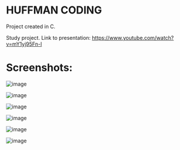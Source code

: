 # HUFFMAN CODING
Project created in C.

Study project.
Link to presentation:
https://www.youtube.com/watch?v=mY1yj95Fn-I



# Screenshots:

![image](https://user-images.githubusercontent.com/82573905/149324180-9d79adf5-0804-4b23-8dad-95d45b1a442b.png)

![image](https://user-images.githubusercontent.com/82573905/149324231-fbfa148c-6214-43ee-b18b-187571f5f416.png)

![image](https://user-images.githubusercontent.com/82573905/149324284-7f018380-0269-4fd9-9aa2-5d7b5db1ca86.png)

![image](https://user-images.githubusercontent.com/82573905/149324445-ad621355-307d-4d0a-b646-264db043b7dd.png)

![image](https://user-images.githubusercontent.com/82573905/149324474-2401dd22-fd45-4cb0-99bf-2bedd9e4ab6a.png)

![image](https://user-images.githubusercontent.com/82573905/149324497-de74c866-cf1f-4fb5-9290-8c2de290b9b2.png)
